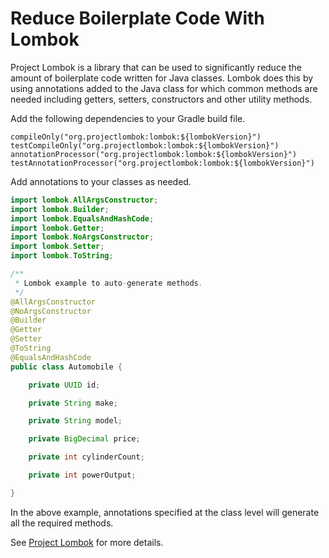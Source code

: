 # Reduce Boilerplate Code With Lombok

Project Lombok is a library that can be used to significantly reduce the amount of boilerplate code written for Java classes. Lombok does this by using annotations added to the Java class for which common methods are needed including getters, setters, constructors and other utility methods.

Add the following dependencies to your Gradle build file.

```shell
compileOnly("org.projectlombok:lombok:${lombokVersion}")
testCompileOnly("org.projectlombok:lombok:${lombokVersion}")
annotationProcessor("org.projectlombok:lombok:${lombokVersion}")
testAnnotationProcessor("org.projectlombok:lombok:${lombokVersion}")
```

Add annotations to your classes as needed.

```java
import lombok.AllArgsConstructor;
import lombok.Builder;
import lombok.EqualsAndHashCode;
import lombok.Getter;
import lombok.NoArgsConstructor;
import lombok.Setter;
import lombok.ToString;

/**
 * Lombok example to auto-generate methods.
 */
@AllArgsConstructor
@NoArgsConstructor
@Builder
@Getter
@Setter
@ToString
@EqualsAndHashCode
public class Automobile {

    private UUID id;

    private String make;

    private String model;

    private BigDecimal price;

    private int cylinderCount;

    private int powerOutput;

}
```

In the above example, annotations specified at the class level will generate all the required methods.

See [Project Lombok](https://projectlombok.org) for more details.
